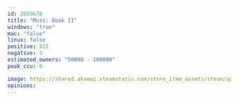 ```yaml
---
id: 2059670
title: "Moss: Book II"
windows: "true"
mac: "false"
linux: false
positive: 522
negative: 3
estimated_owners: "50000 - 100000"
peak_ccu: 6

image: https://shared.akamai.steamstatic.com/store_item_assets/steam/apps/2059670/header.jpg?t=1729139167
opinions:
---
```

